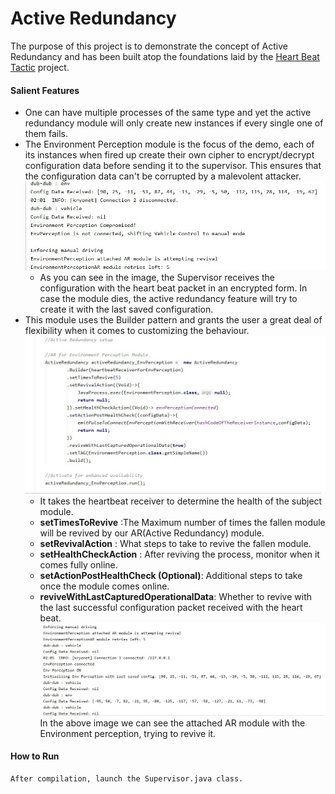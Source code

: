 # Active Redundancy

The purpose of this project is to demonstrate the concept of Active Redundancy and has been built atop the foundations laid by the [Heart Beat Tactic](https://github.com/s1mar/Tactic-Heart-Beat-Context-Self-driving-cars) project.

#### Salient Features
- One can have multiple processes of the same type and yet the active redundancy module will only create new instances if every single one of them fails.
- The Environment Perception module is the focus of the demo, each of its instances when fired up create their own cipher to encrypt/decrypt configuration data before sending it to the supervisor. This ensures that the configuration data can't be corrupted by a malevolent attacker.
 ![Image](https://github.com/s1mar/Active-Redundancy/blob/master/screens/1.jpg?raw=true)
    - As you can see in the image, the Supervisor receives the configuration with the heart beat packet in an encrypted form. In case the module dies, the active redundancy feature will try to create it with the last saved configuration.
- This module uses the Builder pattern and grants the user a great deal of flexibility when it comes to customizing the behaviour.
     ![Image](https://github.com/s1mar/Active-Redundancy/blob/master/screens/3.jpg?raw=true)
    - It takes the heartbeat receiver to determine the health of the subject module.
    - **setTimesToRevive** :The Maximum number of times the fallen module will be revived by our AR(Active Redundancy) module. 
    - **setRevivalAction** : What steps to take to revive the fallen module.
    - **setHealthCheckAction** : After reviving the process, monitor when it comes fully online.
    - **setActionPostHealthCheck (Optional)**: Additional steps to take once the module comes online.
    - **reviveWithLastCapturedOperationalData**: Whether to revive with the last successful configuration packet received with the heart beat.
    ![Image](https://github.com/s1mar/Active-Redundancy/blob/master/screens/2.jpg?raw=true)
        In the above image we can see the attached AR module with the Environment perception, trying to revive it.

#### How to Run
    After compilation, launch the Supervisor.java class.


